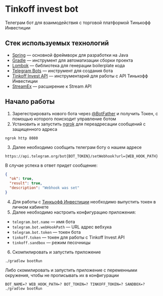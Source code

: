 # Tinkoff invest bot

Телеграм бот для взаимодействия с торговой платформой Тинькофф Инвестиции

## Стек используемых технологий

* [Spring](https://spring.io/) — основной фреймворк для разработки на Java
* [Gradle](https://gradle.org) — инструмент для автоматизации сборки проекта
* [Lombok](https://projectlombok.org/) — библиотека для генерации boilerplate кода
* [Telegram Bots](https://core.telegram.org/bots/api) — инструмент для создания бота
* [Tinkoff Invest API](https://tinkoff.github.io/investAPI/) — инструментарий для работы с API Тинькофф Инвестиции
* [StreamEx](https://github.com/amaembo/streamex) — расширение к Stream API

## Начало работы

1. Зарегестрировать нового бота через [@BotFather](https://t.me/BotFather) и получить Токен, с помощью которого
поисходит управление ботом
2. Установить и запустить [ngrok](https://ngrok.com) для переадресации сообщений с защищенного адреса
```shell
ngrok http 8080
```
3. Далее необходимо сообщить телеграм боту о нашем адресе 
```shell
https://api.telegram.org/bot{BOT_TOKEN}/setWebhook?url={WEB_HOOK_PATH}
```
В случае успеха в ответ придет сообщение:
```json
{
  "ok": true,
  "result": true,
  "description": "Webhook was set"
}
```
4. Для работы с [Тинкьофф Инвестиции](https://www.tinkoff.ru/invest/) необходимо выпустить токен в личном кабинете
5. Далее необходимо настроить конфигурацию приложения:
- `telegram.bot.name` — имя бота
- `telegram.bot.webHookPath` — URL адрес вебхука
- `telegram.bot.token` — токен бота
- `tinkoff.token` — токен для работы с Tinkoff Invest API
- `tinkoff.sandbox` — режим песочницы
6. Скомпилировать и запустить приложение
```shell
./gradlew bootRun
```
Либо скомилировать и запустить приложение с переменными окружения, чтобы не прописывать их в конфигурации
```shell
BOT_NAME=? WEB_HOOK_PATH=? BOT_TOKEN=? TINKOFF_TOKEN=? SANDBOX=? ./gradlew bootRun
```